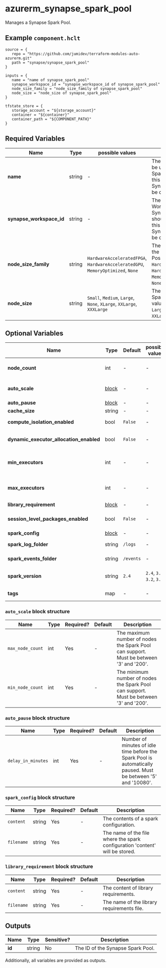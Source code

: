 # azurerm_synapse_spark_pool

Manages a Synapse Spark Pool.

## Example `component.hclt`

```hcl
source = {
   repo = "https://github.com/jumidev/terraform-modules-auto-azurerm.git" 
   path = "synapse/synapse_spark_pool" 
}

inputs = {
   name = "name of synapse_spark_pool" 
   synapse_workspace_id = "synapse_workspace_id of synapse_spark_pool" 
   node_size_family = "node_size_family of synapse_spark_pool" 
   node_size = "node_size of synapse_spark_pool" 
}

tfstate_store = {
   storage_account = "${storage_account}" 
   container = "${container}" 
   container_path = "${COMPONENT_PATH}" 
}

```

## Required Variables

| Name | Type |  possible values |  Description |
| ---- | --------- |  ----------- | ----------- |
| **name** | string |  -  |  The name which should be used for this Synapse Spark Pool. Changing this forces a new Synapse Spark Pool to be created. | 
| **synapse_workspace_id** | string |  -  |  The ID of the Synapse Workspace where the Synapse Spark Pool should exist. Changing this forces a new Synapse Spark Pool to be created. | 
| **node_size_family** | string |  `HardwareAcceleratedFPGA`, `HardwareAcceleratedGPU`, `MemoryOptimized`, `None`  |  The kind of nodes that the Spark Pool provides. Possible values are `HardwareAcceleratedFPGA`, `HardwareAcceleratedGPU`, `MemoryOptimized`, and `None`. | 
| **node_size** | string |  `Small`, `Medium`, `Large`, `None`, `XLarge`, `XXLarge`, `XXXLarge`  |  The level of node in the Spark Pool. Possible values are `Small`, `Medium`, `Large`, `None`, `XLarge`, `XXLarge` and `XXXLarge`. | 

## Optional Variables

| Name | Type |  Default  |  possible values |  Description |
| ---- | --------- |  ----------- | ----------- | ----------- |
| **node_count** | int |  -  |  -  |  The number of nodes in the Spark Pool. Exactly one of `node_count` or `auto_scale` must be specified. | 
| **auto_scale** | [block](#auto_scale-block-structure) |  -  |  -  |  An `auto_scale` block. Exactly one of `node_count` or `auto_scale` must be specified. | 
| **auto_pause** | [block](#auto_pause-block-structure) |  -  |  -  |  An `auto_pause` block. | 
| **cache_size** | string |  -  |  -  |  The cache size in the Spark Pool. | 
| **compute_isolation_enabled** | bool |  `False`  |  -  |  Indicates whether compute isolation is enabled or not. Defaults to `false`. | 
| **dynamic_executor_allocation_enabled** | bool |  `False`  |  -  |  Indicates whether Dynamic Executor Allocation is enabled or not. Defaults to `false`. | 
| **min_executors** | int |  -  |  -  |  The minimum number of executors allocated only when `dynamic_executor_allocation_enabled` set to `true`. | 
| **max_executors** | int |  -  |  -  |  The maximum number of executors allocated only when `dynamic_executor_allocation_enabled` set to `true`. | 
| **library_requirement** | [block](#library_requirement-block-structure) |  -  |  -  |  A `library_requirement` block. | 
| **session_level_packages_enabled** | bool |  `False`  |  -  |  Indicates whether session level packages are enabled or not. Defaults to `false`. | 
| **spark_config** | [block](#spark_config-block-structure) |  -  |  -  |  A `spark_config` block. | 
| **spark_log_folder** | string |  `/logs`  |  -  |  The default folder where Spark logs will be written. Defaults to `/logs`. | 
| **spark_events_folder** | string |  `/events`  |  -  |  The Spark events folder. Defaults to `/events`. | 
| **spark_version** | string |  `2.4`  |  `2.4`, `3.1`, `3.2`, `3.3`  |  The Apache Spark version. Possible values are `2.4` , `3.1` , `3.2` and `3.3`. Defaults to `2.4`. | 
| **tags** | map |  -  |  -  |  A mapping of tags which should be assigned to the Synapse Spark Pool. | 

### `auto_scale` block structure

| Name | Type | Required? | Default | Description |
| ---- | ---- | --------- | ------- | ----------- |
| `max_node_count` | int | Yes | - | The maximum number of nodes the Spark Pool can support. Must be between '3' and '200'. |
| `min_node_count` | int | Yes | - | The minimum number of nodes the Spark Pool can support. Must be between '3' and '200'. |

### `auto_pause` block structure

| Name | Type | Required? | Default | Description |
| ---- | ---- | --------- | ------- | ----------- |
| `delay_in_minutes` | int | Yes | - | Number of minutes of idle time before the Spark Pool is automatically paused. Must be between '5' and '10080'. |

### `spark_config` block structure

| Name | Type | Required? | Default | Description |
| ---- | ---- | --------- | ------- | ----------- |
| `content` | string | Yes | - | The contents of a spark configuration. |
| `filename` | string | Yes | - | The name of the file where the spark configuration 'content' will be stored. |

### `library_requirement` block structure

| Name | Type | Required? | Default | Description |
| ---- | ---- | --------- | ------- | ----------- |
| `content` | string | Yes | - | The content of library requirements. |
| `filename` | string | Yes | - | The name of the library requirements file. |



## Outputs

| Name | Type | Sensitive? | Description |
| ---- | ---- | --------- | --------- |
| **id** | string | No  | The ID of the Synapse Spark Pool. | 

Additionally, all variables are provided as outputs.
